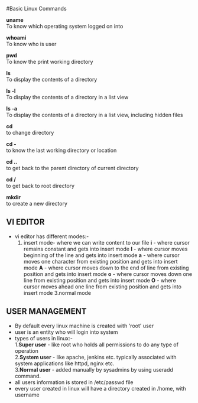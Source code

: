#Basic Linux Commands

**uname**\
To know which operating system logged on into

**whoami**\
To know who is user

**pwd**\
To know the print working directory

**ls**\
To display the contents of a directory

**ls -l**\
To display the contents of a directory in a list view

**ls -a**\
To display the contents of a directory in a list view, including hidden files

**cd**\
to change directory

**cd -**\
to know the last working directory or location

**cd ..**\
to get back to the parent directory of current directory

**cd /**\
to get back to root directory

**mkdir**\
to create a new directory

**VI EDITOR**
------------
* vi editor has different modes:-
  1. insert mode- where we can write content to our file
      **i** - where cursor remains constant and gets into insert mode
      **I** - where cursor moves beginning of the line and gets into insert mode
      **a** - where cursor moves one character from existing position and gets into insert mode
      **A** - where cursor moves down to the end of line from existing position and gets into insert mode
      **o** - where cursor moves down one line from existing position and gets into insert mode
      **O** - where cursor moves ahead one line from existing position and gets into insert mode
  3.normal mode 

**USER MANAGEMENT**
------------------
* By default every linux machine is created with 'root' user
* user is an entity who will login into system
* types of users in linux:- \
  1.**Super user** - like root who holds all permissions to do any type of operation\
  2.**System user** - like apache, jenkins etc. typically associated with system applications like httpd, nginx etc.\
  3.**Normal user** - added manually by sysadmins by using useradd command.
* all users information is stored in /etc/passwd file
* every user created in linux will have a directory created in /home, with username





